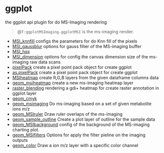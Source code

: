 ﻿# ggplot

the ggplot api plugin for do MS-Imaging rendering
> @``T:ggplotMSImaging.ggplotMSI`` is the ms-imaging render.

+ [MSI_knnfill](ggplot/MSI_knnfill.1) configs the parameters for do Knn fill of the pixels
+ [MSI_gaussblur](ggplot/MSI_gaussblur.1) options for gauss filter of the MS-imaging buffer
+ [MSI_hqx](ggplot/MSI_hqx.1) 
+ [MSI_dimension](ggplot/MSI_dimension.1) options for config the canvas dimension size of the ms-imaging raw data scans
+ [pixelPack](ggplot/pixelPack.1) create a pixel point pack object for create ggplot
+ [as.pixelPack](ggplot/as.pixelPack.1) create a pixel point pack object for create ggplot
+ [MSIheatmap](ggplot/MSIheatmap.1) create R,G,B layers from the given dataframe columns data
+ [geom_msiheatmap](ggplot/geom_msiheatmap.1) create a new ms-imaging heatmap layer
+ [raster_blending](ggplot/raster_blending.1) rendering a gdi+ heatmap for create raster annotation in ggplot layer
+ [geom_cmyk](ggplot/geom_cmyk.1) 
+ [geom_msimaging](ggplot/geom_msimaging.1) Do ms-imaging based on a set of given metabolite ions m/z
+ [geom_MSIruler](ggplot/geom_MSIruler.1) Draw ruler overlaps of the ms-imaging
+ [geom_sample_outline](ggplot/geom_sample_outline.1) Create a plot layer of outline for the sample data
+ [geom_MSIbackground](ggplot/geom_MSIbackground.1) config of the background of the MS-imaging charting plot.
+ [geom_MSIfilters](ggplot/geom_MSIfilters.1) Options for apply the filter pieline on the imaging outputs
+ [geom_color](ggplot/geom_color.1) Draw a ion m/z layer with a specific color channel
